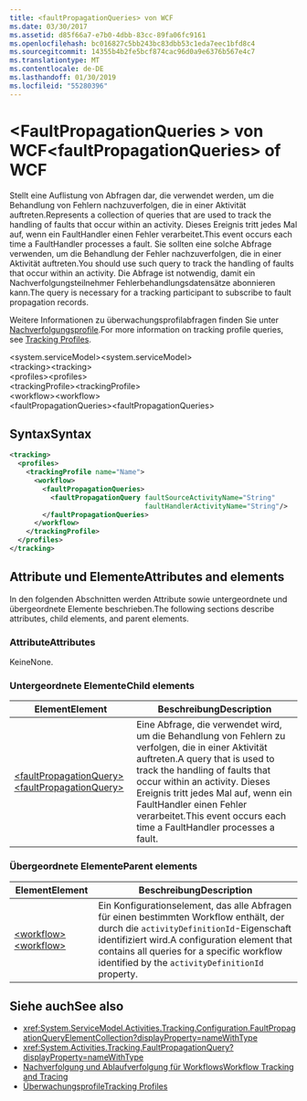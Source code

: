 ```yaml
---
title: <faultPropagationQueries> von WCF
ms.date: 03/30/2017
ms.assetid: d85f66a7-e7b0-4dbb-83cc-89fa06fc9161
ms.openlocfilehash: bc016827c5bb243bc83dbb53c1eda7eec1bfd8c4
ms.sourcegitcommit: 14355b4b2fe5bcf874cac96d0a9e6376b567e4c7
ms.translationtype: MT
ms.contentlocale: de-DE
ms.lasthandoff: 01/30/2019
ms.locfileid: "55280396"
---
```

# <a name="faultpropagationqueries-of-wcf"></a><span data-ttu-id="064d5-102">\<FaultPropagationQueries > von WCF</span><span class="sxs-lookup"><span data-stu-id="064d5-102">\<faultPropagationQueries> of WCF</span></span>

<span data-ttu-id="064d5-103">Stellt eine Auflistung von Abfragen dar, die verwendet werden, um die Behandlung von Fehlern nachzuverfolgen, die in einer Aktivität auftreten.</span><span class="sxs-lookup"><span data-stu-id="064d5-103">Represents a collection of queries that are used to track the handling of faults that occur within an activity.</span></span>  <span data-ttu-id="064d5-104">Dieses Ereignis tritt jedes Mal auf, wenn ein FaultHandler einen Fehler verarbeitet.</span><span class="sxs-lookup"><span data-stu-id="064d5-104">This event occurs each time a FaultHandler processes a fault.</span></span> <span data-ttu-id="064d5-105">Sie sollten eine solche Abfrage verwenden, um die Behandlung der Fehler nachzuverfolgen, die in einer Aktivität auftreten.</span><span class="sxs-lookup"><span data-stu-id="064d5-105">You should use such query to track the handling of faults that occur within an activity.</span></span> <span data-ttu-id="064d5-106">Die Abfrage ist notwendig, damit ein Nachverfolgungsteilnehmer Fehlerbehandlungsdatensätze abonnieren kann.</span><span class="sxs-lookup"><span data-stu-id="064d5-106">The query is necessary for a  tracking participant to subscribe to fault propagation records.</span></span>  
  
<span data-ttu-id="064d5-107">Weitere Informationen zu überwachungsprofilabfragen finden Sie unter [Nachverfolgungsprofile](../../../../../docs/framework/windows-workflow-foundation/tracking-profiles.md).</span><span class="sxs-lookup"><span data-stu-id="064d5-107">For more information on tracking profile queries, see [Tracking Profiles](../../../../../docs/framework/windows-workflow-foundation/tracking-profiles.md).</span></span>  
  
<span data-ttu-id="064d5-108">\<system.serviceModel></span><span class="sxs-lookup"><span data-stu-id="064d5-108">\<system.serviceModel></span></span>  
<span data-ttu-id="064d5-109">\<tracking></span><span class="sxs-lookup"><span data-stu-id="064d5-109">\<tracking></span></span>  
<span data-ttu-id="064d5-110">\<profiles></span><span class="sxs-lookup"><span data-stu-id="064d5-110">\<profiles></span></span>  
<span data-ttu-id="064d5-111">\<trackingProfile></span><span class="sxs-lookup"><span data-stu-id="064d5-111">\<trackingProfile></span></span>  
<span data-ttu-id="064d5-112">\<workflow></span><span class="sxs-lookup"><span data-stu-id="064d5-112">\<workflow></span></span>  
<span data-ttu-id="064d5-113">\<faultPropagationQueries></span><span class="sxs-lookup"><span data-stu-id="064d5-113">\<faultPropagationQueries></span></span>  
  
## <a name="syntax"></a><span data-ttu-id="064d5-114">Syntax</span><span class="sxs-lookup"><span data-stu-id="064d5-114">Syntax</span></span>  
  
```xml  
<tracking>
  <profiles>
    <trackingProfile name="Name">
      <workflow>
        <faultPropagationQueries>
          <faultPropagationQuery faultSourceActivityName="String"
                                 faultHandlerActivityName="String"/>
        </faultPropagationQueries>
      </workflow>
    </trackingProfile>
  </profiles>
</tracking>
```  
  
## <a name="attributes-and-elements"></a><span data-ttu-id="064d5-115">Attribute und Elemente</span><span class="sxs-lookup"><span data-stu-id="064d5-115">Attributes and elements</span></span>

<span data-ttu-id="064d5-116">In den folgenden Abschnitten werden Attribute sowie untergeordnete und übergeordnete Elemente beschrieben.</span><span class="sxs-lookup"><span data-stu-id="064d5-116">The following sections describe attributes, child elements, and parent elements.</span></span>
  
### <a name="attributes"></a><span data-ttu-id="064d5-117">Attribute</span><span class="sxs-lookup"><span data-stu-id="064d5-117">Attributes</span></span>

<span data-ttu-id="064d5-118">Keine</span><span class="sxs-lookup"><span data-stu-id="064d5-118">None.</span></span>
  
### <a name="child-elements"></a><span data-ttu-id="064d5-119">Untergeordnete Elemente</span><span class="sxs-lookup"><span data-stu-id="064d5-119">Child elements</span></span>

|<span data-ttu-id="064d5-120">Element</span><span class="sxs-lookup"><span data-stu-id="064d5-120">Element</span></span>|<span data-ttu-id="064d5-121">Beschreibung</span><span class="sxs-lookup"><span data-stu-id="064d5-121">Description</span></span>|  
|-------------|-----------------|  
|[<span data-ttu-id="064d5-122">\<faultPropagationQuery></span><span class="sxs-lookup"><span data-stu-id="064d5-122">\<faultPropagationQuery></span></span>](faultpropagationquery-of-wcf.md)|<span data-ttu-id="064d5-123">Eine Abfrage, die verwendet wird, um die Behandlung von Fehlern zu verfolgen, die in einer Aktivität auftreten.</span><span class="sxs-lookup"><span data-stu-id="064d5-123">A query that is used to track the handling of faults that occur within an activity.</span></span>  <span data-ttu-id="064d5-124">Dieses Ereignis tritt jedes Mal auf, wenn ein FaultHandler einen Fehler verarbeitet.</span><span class="sxs-lookup"><span data-stu-id="064d5-124">This event occurs each time a FaultHandler processes a fault.</span></span>|  
  
### <a name="parent-elements"></a><span data-ttu-id="064d5-125">Übergeordnete Elemente</span><span class="sxs-lookup"><span data-stu-id="064d5-125">Parent elements</span></span>  
  
|<span data-ttu-id="064d5-126">Element</span><span class="sxs-lookup"><span data-stu-id="064d5-126">Element</span></span>|<span data-ttu-id="064d5-127">Beschreibung</span><span class="sxs-lookup"><span data-stu-id="064d5-127">Description</span></span>|  
|-------------|-----------------|  
|[<span data-ttu-id="064d5-128">\<workflow></span><span class="sxs-lookup"><span data-stu-id="064d5-128">\<workflow></span></span>](../../../../../docs/framework/configure-apps/file-schema/windows-workflow-foundation/workflow.md)|<span data-ttu-id="064d5-129">Ein Konfigurationselement, das alle Abfragen für einen bestimmten Workflow enthält, der durch die `activityDefinitionId`-Eigenschaft identifiziert wird.</span><span class="sxs-lookup"><span data-stu-id="064d5-129">A configuration element that contains all queries for a specific workflow identified by the `activityDefinitionId` property.</span></span>|  
  
## <a name="see-also"></a><span data-ttu-id="064d5-130">Siehe auch</span><span class="sxs-lookup"><span data-stu-id="064d5-130">See also</span></span>

- <xref:System.ServiceModel.Activities.Tracking.Configuration.FaultPropagationQueryElementCollection?displayProperty=nameWithType>
- <xref:System.Activities.Tracking.FaultPropagationQuery?displayProperty=nameWithType>
- [<span data-ttu-id="064d5-131">Nachverfolgung und Ablaufverfolgung für Workflows</span><span class="sxs-lookup"><span data-stu-id="064d5-131">Workflow Tracking and Tracing</span></span>](../../../../../docs/framework/windows-workflow-foundation/workflow-tracking-and-tracing.md)
- [<span data-ttu-id="064d5-132">Überwachungsprofile</span><span class="sxs-lookup"><span data-stu-id="064d5-132">Tracking Profiles</span></span>](../../../../../docs/framework/windows-workflow-foundation/tracking-profiles.md)
